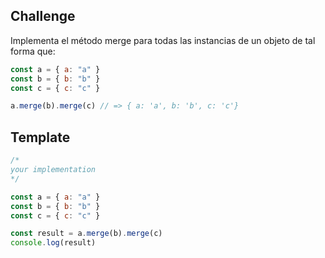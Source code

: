 ## Challenge

Implementa el método merge para todas las instancias de un objeto de tal forma que:

```javascript
const a = { a: "a" }
const b = { b: "b" }
const c = { c: "c" }

a.merge(b).merge(c) // => { a: 'a', b: 'b', c: 'c'}
```

## Template

```javascript
/*
your implementation
*/

const a = { a: "a" }
const b = { b: "b" }
const c = { c: "c" }

const result = a.merge(b).merge(c)
console.log(result)
```
